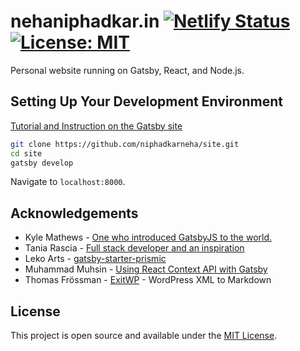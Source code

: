 # nehaniphadkar.in [![Netlify Status](https://api.netlify.com/api/v1/badges/c9c98465-1f52-4a58-bde2-9ed838bf4c28/deploy-status)](https://app.netlify.com/sites/nehaniphadkar/deploys) [![License: MIT](https://img.shields.io/badge/License-MIT-blue.svg)](https://opensource.org/licenses/MIT)

Personal website running on Gatsby, React, and Node.js.

## Setting Up Your Development Environment
[Tutorial and Instruction on the Gatsby site](https://www.gatsbyjs.org/tutorial/part-zero/)


```bash
git clone https://github.com/niphadkarneha/site.git
cd site
gatsby develop
```

Navigate to `localhost:8000`.


## Acknowledgements

- Kyle Mathews - [One who introduced GatsbyJS to the world.](https://www.bricolage.io/blog/)
- Tania Rascia - [Full stack developer and an inspiration](https://www.taniarascia.com/)
- Leko Arts - [gatsby-starter-prismic](https://github.com/LekoArts/gatsby-starter-prismic)
- Muhammad Muhsin - [Using React Context API with Gatsby](https://www.gatsbyjs.org/blog/2019-01-31-using-react-context-api-with-gatsby/)
- Thomas Frössman - [ExitWP](https://github.com/thomasf/exitwp) - WordPress XML to Markdown

## License

This project is open source and available under the [MIT License](LICENSE).
